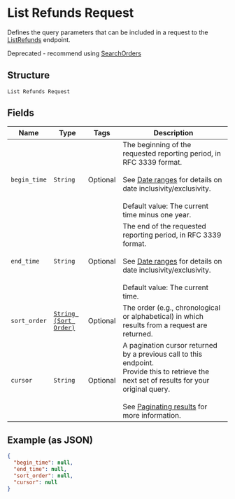 
# List Refunds Request

Defines the query parameters that can be included in
a request to the [ListRefunds]($e/Transactions/ListRefunds) endpoint.

Deprecated - recommend using [SearchOrders](../../doc/api/orders.md#search-orders)

## Structure

`List Refunds Request`

## Fields

| Name | Type | Tags | Description |
|  --- | --- | --- | --- |
| `begin_time` | `String` | Optional | The beginning of the requested reporting period, in RFC 3339 format.<br><br>See [Date ranges](https://developer.squareup.com/docs/build-basics/working-with-dates) for details on date inclusivity/exclusivity.<br><br>Default value: The current time minus one year. |
| `end_time` | `String` | Optional | The end of the requested reporting period, in RFC 3339 format.<br><br>See [Date ranges](https://developer.squareup.com/docs/build-basics/working-with-dates) for details on date inclusivity/exclusivity.<br><br>Default value: The current time. |
| `sort_order` | [`String (Sort Order)`](../../doc/models/sort-order.md) | Optional | The order (e.g., chronological or alphabetical) in which results from a request are returned. |
| `cursor` | `String` | Optional | A pagination cursor returned by a previous call to this endpoint.<br>Provide this to retrieve the next set of results for your original query.<br><br>See [Paginating results](https://developer.squareup.com/docs/working-with-apis/pagination) for more information. |

## Example (as JSON)

```json
{
  "begin_time": null,
  "end_time": null,
  "sort_order": null,
  "cursor": null
}
```

